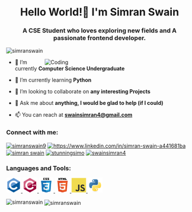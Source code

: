 <h1 align="center">Hello World!👋 I'm Simran Swain</h1>
<h3 align="center">A CSE Student who loves exploring new fields and A passionate frontend developer.</h3>

<p align="left"> <img src="https://komarev.com/ghpvc/?username=simranswain&label=Profile%20views&color=0e75b6&style=flat" alt="simranswain" /> </p>
<img align="right"alt="Coding"width="400"src="https://camo.githubusercontent.com/6607041227d81f650340ff070cc2843518acad359b57e5bb054a9fb7127aa041/68747470733a2f2f63646e2e6472696262626c652e636f6d2f75736572732f323634363432332f73637265656e73686f74732f353530373139362f636f6d70757465722e676966">

- 🔭 I’m currently **Computer Science Undergraduate**

- 🌱 I’m currently learning **Python**

- 👯 I’m looking to collaborate on **any interesting Projects**

- 💬 Ask me about **anything, I would be glad to help (if I could)**

- 📫 You can reach at **swainsimran4@gmail.com**

<h3 align="left">Connect with me:</h3>
<p align="left">
<a href="https://twitter.com/simranswain9" target="blank"><img align="center" src="https://raw.githubusercontent.com/rahuldkjain/github-profile-readme-generator/master/src/images/icons/Social/twitter.svg" alt="simranswain9" height="30" width="40" /></a>
<a href="https://linkedin.com/in/https://www.linkedin.com/in/simran-swain-a441681ba" target="blank"><img align="center" src="https://raw.githubusercontent.com/rahuldkjain/github-profile-readme-generator/master/src/images/icons/Social/linked-in-alt.svg" alt="https://www.linkedin.com/in/simran-swain-a441681ba" height="30" width="40" /></a>
<a href="https://fb.com/simran swain" target="blank"><img align="center" src="https://raw.githubusercontent.com/rahuldkjain/github-profile-readme-generator/master/src/images/icons/Social/facebook.svg" alt="simran swain" height="30" width="40" /></a>
<a href="https://instagram.com/stunningsimo" target="blank"><img align="center" src="https://raw.githubusercontent.com/rahuldkjain/github-profile-readme-generator/master/src/images/icons/Social/instagram.svg" alt="stunningsimo" height="30" width="40" /></a>
<a href="https://www.hackerrank.com/swainsimran4" target="blank"><img align="center" src="https://raw.githubusercontent.com/rahuldkjain/github-profile-readme-generator/master/src/images/icons/Social/hackerrank.svg" alt="swainsimran4" height="30" width="40" /></a>
</p>

<h3 align="left">Languages and Tools:</h3>
<p align="left"> <a href="https://www.cprogramming.com/" target="_blank"> <img src="https://raw.githubusercontent.com/devicons/devicon/master/icons/c/c-original.svg" alt="c" width="40" height="40"/> </a> <a href="https://www.w3schools.com/cpp/" target="_blank"> <img src="https://raw.githubusercontent.com/devicons/devicon/master/icons/cplusplus/cplusplus-original.svg" alt="cplusplus" width="40" height="40"/> </a> <a href="https://www.w3schools.com/css/" target="_blank"> <img src="https://raw.githubusercontent.com/devicons/devicon/master/icons/css3/css3-original-wordmark.svg" alt="css3" width="40" height="40"/> </a> <a href="https://www.w3.org/html/" target="_blank"> <img src="https://raw.githubusercontent.com/devicons/devicon/master/icons/html5/html5-original-wordmark.svg" alt="html5" width="40" height="40"/> </a> <a href="https://developer.mozilla.org/en-US/docs/Web/JavaScript" target="_blank"> <img src="https://raw.githubusercontent.com/devicons/devicon/master/icons/javascript/javascript-original.svg" alt="javascript" width="40" height="40"/> </a> <a href="https://www.python.org" target="_blank"> <img src="https://raw.githubusercontent.com/devicons/devicon/master/icons/python/python-original.svg" alt="python" width="40" height="40"/> </a> </p>

<p><img align="left" src="https://github-readme-stats.vercel.app/api/top-langs?username=simranswain&show_icons=true&locale=en&layout=compact" alt="simranswain" /></p>

<p>&nbsp;<img align="center" src="https://github-readme-stats.vercel.app/api?username=simranswain&show_icons=true&locale=en" alt="simranswain" /></p>
